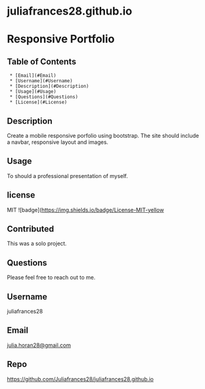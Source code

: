 # juliafrances28.github.io 



  # Responsive Portfolio 

   ## Table of Contents
     * [Email](#Email)
     * [Username](#Username)
     * [Description](#Description)
     * [Usage](#Usage)
     * [Questions](#Questions)
     * [License](#License)
     
  ## Description
  Create a mobile responsive porfolio using bootstrap. The site should  include a navbar, responsive layout and images.  


  ## Usage 
  To should a professional presentation of myself. 

  ## license 
   MIT
  ![badge](https://img.shields.io/badge/License-MIT-yellow

  ## Contributed
  This was a solo project. 

  ## Questions 
   Please feel free to reach out to me. 

  ## Username
  juliafrances28


  ## Email 
  julia.horan28@gmail.com

  ## Repo
  https://github.com/Juliafrances28/juliafrances28.github.io

